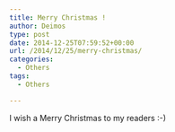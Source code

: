 ```yaml
---
title: Merry Christmas !
author: Deimos
type: post
date: 2014-12-25T07:59:52+00:00
url: /2014/12/25/merry-christmas/
categories:
  - Others
tags:
  - Others

---
```


I wish a Merry Christmas to my readers :-)